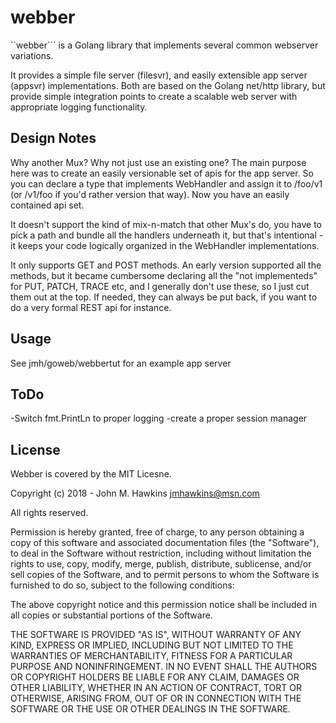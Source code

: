 webber
======

``webber``` is a Golang library that implements several common webserver variations.

It provides a simple file server (filesvr), and easily extensible app server (appsvr) implementations.  Both are based on the Golang net/http library, but provide simple integration points to create a scalable web server with appropriate logging functionality.

## Design Notes

Why another Mux?  Why not just use an existing one?  The main purpose here was to create an easily versionable
set of apis for the app server.  So you can declare a type that implements WebHandler and assign it to /foo/v1  
(or /v1/foo if you'd rather version that way).  Now you have an easily contained api set.  

It doesn't support the kind of mix-n-match that other Mux's do, you have to pick a path and bundle all the handlers underneath it, but that's intentional - it keeps your code logically organized in the WebHandler implementations.

It only supports GET and POST methods.  An early version supported all the methods, but it became cumbersome declaring all the "not implementeds" for PUT, PATCH, TRACE etc, and I generally don't use these, so I just cut them out at the top.  If needed, they can always be put back, if you want to do a very formal REST api for instance.


## Usage

See jmh/goweb/webbertut for an example app server

## ToDo

-Switch fmt.PrintLn to proper logging
-create a proper session manager


## License

Webber is covered by the MIT Licesne.  

Copyright (c) 2018 - John M. Hawkins <jmhawkins@msn.com>

All rights reserved.

Permission is hereby granted, free of charge, to any person obtaining a copy of this software and 
associated documentation files (the "Software"), to deal in the Software without restriction, 
including without limitation the rights to use, copy, modify, merge, publish, distribute, sublicense, 
and/or sell copies of the Software, and to permit persons to whom the Software is furnished to do so, 
subject to the following conditions:

The above copyright notice and this permission notice shall be included in all copies or substantial 
portions of the Software.

THE SOFTWARE IS PROVIDED "AS IS", WITHOUT WARRANTY OF ANY KIND, EXPRESS OR IMPLIED, INCLUDING BUT
NOT LIMITED TO THE WARRANTIES OF MERCHANTABILITY, FITNESS FOR A PARTICULAR PURPOSE AND NONINFRINGEMENT.
IN NO EVENT SHALL THE AUTHORS OR COPYRIGHT HOLDERS BE LIABLE FOR ANY CLAIM, DAMAGES OR OTHER LIABILITY,
WHETHER IN AN ACTION OF CONTRACT, TORT OR OTHERWISE, ARISING FROM, OUT OF OR IN CONNECTION WITH THE
SOFTWARE OR THE USE OR OTHER DEALINGS IN THE SOFTWARE.


